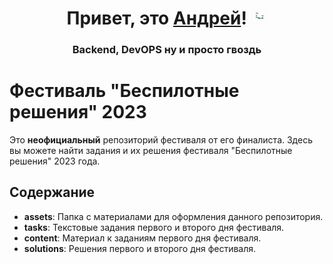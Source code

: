 <h1 align="center">
  Привет, это <a href="https://tapy.me/krojiak" target="_blank">Андрей</a>! 
  <img src="assets/krojiak-face.gif" height="26"/>
</h1>
<h3 align="center">Backend, DevOPS ну и просто гвоздь</h3>

<h1>Фестиваль "Беспилотные решения" 2023</h1>
    
<p>Это <b>неофициальный</b> репозиторий фестиваля от его финалиста. Здесь вы можете найти задания и их решения фестиваля "Беспилотные решения" 2023 года.</p>

<h2>Содержание</h2>
<ul>
    <li><strong>assets</strong>: Папка с материалами для оформления данного репозитория.</li>
    <li><strong>tasks</strong>: Текстовые задания первого и второго дня фестиваля.</li>
    <li><strong>content</strong>: Материал к заданиям первого дня фестиваля.</li>
    <li><strong>solutions</strong>: Решения первого и второго дня фестиваля.</li>
</ul>
